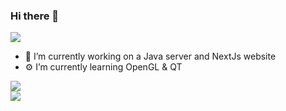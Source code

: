 ### Hi there 👋

<a href="https://www.linkedin.com/in/nathanfain/?locale=en_US" target="_blank"><img src="https://img.shields.io/badge/linkedin-%230077B5.svg?&style=for-the-badge&logo=linkedin&logoColor=white"/></a>

- 🔭 I’m currently working on a Java server and NextJs website
- ⚙️ I’m currently learning OpenGL & QT

<p align="left">
    <image src="https://github-readme-stats-zeta-wine.vercel.app/api?username=NathanFAIN&show_icons=true&theme=tokyonight&hide_title=true&include_all_commits=true"><br>
    <image src="https://github-readme-stats-zeta-wine.vercel.app/api/top-langs/?username=NathanFAIN&hide=objective-c,makefile&layout=compact&theme=tokyonight"><br>
</p>
